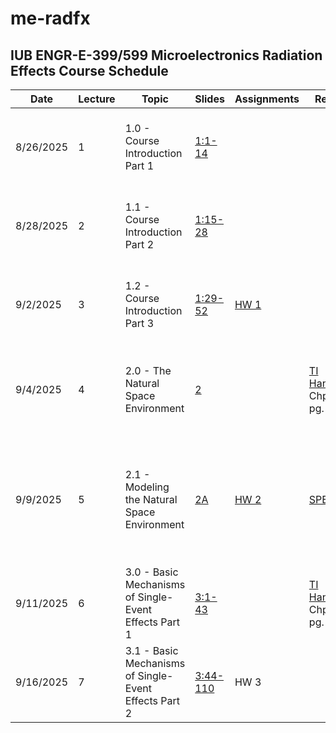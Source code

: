 # me-radfx
## IUB ENGR-E-399/599 Microelectronics Radiation Effects Course Schedule

|Date|Lecture|Topic|Slides|Assignments|Reading|Due|Video Link|
|---|---|---|---|---|---|---|---|
|8/26/2025|1|1.0 - Course Introduction Part 1|[1:1-14](../Slides/01-Course_Introduction/01-Course_Introduction.pdf)||||[1.0 - ME RADFX Lecture 1: Course Introduction Part 1](https://iu.mediaspace.kaltura.com/media/t/1_62r6bi8z)|
|8/28/2025|2|1.1 - Course Introduction Part 2|[1:15-28](../Slides/01-Course_Introduction/01-Course_Introduction.pdf)||||[1.1 - ME RADFX Lecture 2: Course Introduction Part 2](https://iu.mediaspace.kaltura.com/media/t/1_ypdppb1t)|
|9/2/2025|3|1.2 - Course Introduction Part 3|[1:29-52](../Slides/01-Course_Introduction/01-Course_Introduction.pdf)|[HW 1](../HW/HW_01.md)|||[1.2 - ME RADFX Lecture 3: Course Introduction Part 3](https://iu.mediaspace.kaltura.com/media/t/1_n089qlgc)|
|9/4/2025|4|2.0 - The Natural Space Environment|[2](../Slides/02-Natural_Space_Environment/02-Natural_Space_Radiation_Environment.pdf)||[TI Handbook](../Reference_Material/radeffects_handbook_TI.pdf): Chp. 1, pg. 4-24|[HW 1](../HW/HW_01.md)|[2.0 - ME RADFX Lecture 4: The Natural Space Radiation Environment](https://iu.mediaspace.kaltura.com/media/t/1_6xkrbsat)|
|9/9/2025|5|2.1 - Modeling the Natural Space Environment|[2A](../Slides/02-Natural_Space_Environment/02A-Natural_Space_Radiation_Environment_Activity.pdf)|[HW 2](../HW/HW_02.md)|[SPENVIS](https://www.spenvis.oma.be/intro.php)|Quiz 1|[2.1 - ME RADFX Lecture 5: Modeling the Natural Space Radiation Environment Using SPENVIS](https://iu.mediaspace.kaltura.com/media/t/1_qhr69qxk)|
|9/11/2025|6|3.0 - Basic Mechanisms of Single-Event Effects Part 1|[3:1-43](../Slides/03-Single-Event-Effects/03.0-SEE_General_Principles.pdf)||[TI Handbook](../Reference_Material/radeffects_handbook_TI.pdf): Chp. 2, pg. 25-37 |[HW 2](../HW/HW_02.md)||
|9/16/2025|7|3.1 - Basic Mechanisms of Single-Event Effects Part 2|[3:44-110](../Slides/03-Single-Event-Effects/03.0-SEE_General_Principles.pdf)|HW 3||Quiz 2||